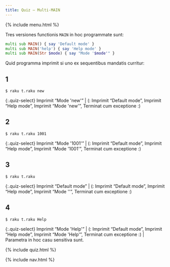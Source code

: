 ```yaml
---
title: Quiz — Multi-MAIN
---
```


{% include menu.html %}

Tres versiones functionis `MAIN` in hoc programmate sunt:

```raku
multi sub MAIN() { say 'Default mode' }
multi sub MAIN('help') { say 'Help mode' }
multi sub MAIN(Str $mode) { say "Mode '$mode'" }
```

Quid programma imprimit si uno ex sequentibus mandatis curritur:

## 1

```console
$ raku t.raku new
```

{:.quiz-select}
Imprimit “Mode &apos;new&apos;” | (: Imprimit “Default mode”, Imprimit “Help mode”, Imprimit “Mode &apos;new&apos;”, Terminat cum exceptione :)

## 2

```console
$ raku t.raku 1001
```

{:.quiz-select}
Imprimit “Mode &apos;1001&apos;” | (: Imprimit “Default mode”, Imprimit “Help mode”, Imprimit “Mode &apos;1001&apos;”, Terminat cum exceptione :)

## 3

```console
$ raku t.raku
```

{:.quiz-select}
Imprimit “Default mode” | (: Imprimit “Default mode”, Imprimit “Help mode”, Imprimit “Mode &apos;&apos;”, Terminat cum exceptione :)

## 4

```console
$ raku t.raku Help
```

{:.quiz-select}
Imprimit “Mode &apos;Help&apos;” | (: Imprimit “Default mode”, Imprimit “Help mode”, Imprimit “Mode &apos;Help&apos;”, Terminat cum exceptione :) | Parametra in hoc casu sensitiva sunt.

{% include quiz.html %}

{% include nav.html %}